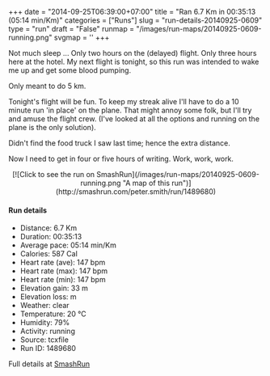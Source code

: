 +++
date = "2014-09-25T06:39:00+07:00"
title = "Ran 6.7 Km in 00:35:13 (05:14 min/Km)"
categories = ["Runs"]
slug = "run-details-20140925-0609"
type = "run"
draft = "False"
runmap = "/images/run-maps/20140925-0609-running.png"
svgmap = '<polyline points="41 6, 41 82, 42 100, 76 100, 95 100, 95 67, 95 56, 95 38, 98 29, 97 6, 94 29, 42 27, 41 6, 30 6, 26 3, 10 5, 10 3, 4 3, 2 0, 4 3, 29 4, 40 3, 41 1">'
+++

Not much sleep ... Only two hours on the (delayed) flight. Only three hours here at the hotel. My next flight is tonight, so this run was intended to wake me up and get some blood pumping.

Only meant to do 5 km. 

Tonight's flight will be fun. To keep my streak alive I'll have to do a 10 minute run 'in place' on the plane. That might annoy some folk, but I'll try and amuse the flight crew. (I've looked at all the options and running on the plane is the only solution). 

Didn't find the food truck I saw last time; hence the extra distance. 

Now I need to get in four or five hours of writing. Work, work, work. 



<!--more-->

<center>
[![Click to see the run on SmashRun](/images/run-maps/20140925-0609-running.png "A map of this run")](http://smashrun.com/peter.smith/run/1489680)
</center>

#### Run details

* Distance: 6.7 Km
* Duration: 00:35:13
* Average pace: 05:14 min/Km
* Calories: 587 Cal
* Heart rate (ave): 147 bpm
* Heart rate (max): 147 bpm
* Heart rate (min): 147 bpm
* Elevation gain: 33 m
* Elevation loss:  m
* Weather: clear
* Temperature: 20 &deg;C
* Humidity: 79%
* Activity: running
* Source: tcxfile
* Run ID: 1489680

Full details at [SmashRun](http://smashrun.com/peter.smith/run/1489680)